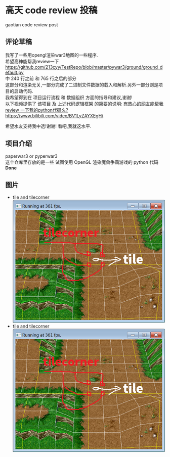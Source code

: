 ﻿# 高天 code review 投稿
gaotian code review post

## 评论草稿
我写了一些用opengl渲染war3地图的一些程序.  
希望高神能帮我review一下  
https://github.com/213cyy/TestRepo/blob/master/pywar3/ground/ground_default.py  
中 240 行之前 和 765 行之后的部分  
这部分和渲染无关,一部分完成了二进制文件数据的载入和解析.另外一部分则是项目的启动代码.  
我希望得到在 项目运行流程 和 数据组织 方面的指导和建议,谢谢!  
以下视频提供了 该项目 及 上述代码逻辑框架 的简要的说明:
[有热心的网友能帮我 review 一下我的python代码么?](https://www.bilibili.com/video/BV1LyZAYXEgH/)    
https://www.bilibili.com/video/BV1LyZAYXEgH/  
  
希望水友支持我中选!谢谢!
看吧,我就这水平.


## 项目介绍
paperwar3 or pyperwar3  
这个仓库里存放的是一些
试图使用 OpenGL 渲染魔兽争霸游戏的 python 代码  
**Done**


## 图片

- tile and tilecorner
![tile and tilecorner](/TileAndTilecorner.png)
- tile and tilecorner
![tile and tilecorner](/TileAndTilecorner.png)


